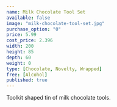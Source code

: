 ```yaml
---
name: Milk Chocolate Tool Set
available: false
image: "milk-chocolate-tool-set.jpg"
purchase_option: "0"
price: 5.99
cost_price: 2.396
width: 200
height: 85
depth: 60
weight: 0
type: [Chocolate, Novelty, Wrapped]
free: [Alcohol]
published: true
---
```

Toolkit shaped tin of milk chocolate tools.
